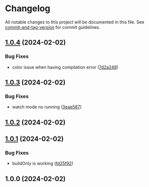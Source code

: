# Changelog

All notable changes to this project will be documented in this file. See [commit-and-tag-version](https://github.com/absolute-version/commit-and-tag-version) for commit guidelines.

## [1.0.4](https://github.com/jlguenego/esbuild-watch-restart/compare/v1.0.3...v1.0.4) (2024-02-02)


### Bug Fixes

* color issue when having compilation error ([7d2a248](https://github.com/jlguenego/esbuild-watch-restart/commit/7d2a2489d9b2e7b0a82d370bea58d553b01dc1b0))

## [1.0.3](https://github.com/jlguenego/esbuild-watch-restart/compare/v1.0.2...v1.0.3) (2024-02-02)


### Bug Fixes

* watch mode no running ([3eae587](https://github.com/jlguenego/esbuild-watch-restart/commit/3eae5873d1d7546d7339214e7b55611752541d5d))

## [1.0.2](https://github.com/jlguenego/esbuild-watch-restart/compare/v1.0.1...v1.0.2) (2024-02-02)

## [1.0.1](https://github.com/jlguenego/esbuild-watch-restart/compare/v1.0.0...v1.0.1) (2024-02-02)


### Bug Fixes

* buildOnly is working ([fd25f92](https://github.com/jlguenego/esbuild-watch-restart/commit/fd25f924155048d5804dc59400f88b11f1258de0))

## 1.0.0 (2024-02-02)
